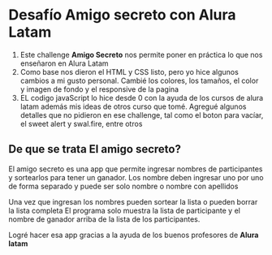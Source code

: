 <h1>Desafío Amigo secreto con Alura Latam</h1>
<ol><li>Este challenge <strong>Amigo Secreto</strong> nos permite poner en práctica lo que nos enseñaron en Alura Latam</li>
<li>Como base nos dieron el HTML y CSS listo, pero yo hice algunos cambios a mi gusto personal. Cambié los colores, los tamaños, el color y imagen de fondo y el responsive  de la pagina</li>
<li>EL codigo javaScript lo hice desde 0 con la ayuda de los cursos de alura latam además mis ideas de otros curso que tomé. Agregué algunos detalles que no pidieron en ese challenge, tal como el boton para vacíar, el sweet alert y swal.fire, entre otros</li>
</ol>

<h2>De que se trata El amigo secreto?</h2>

<p>El amigo secreto es una app que permite ingresar nombres de participantes y sortearlos para tener un ganador.
Los nombre deben ingresar uno por uno de forma separado y puede ser solo nombre o nombre con apellidos</p>

<p>
Una vez que ingresan los nombres pueden sortear la lista o pueden borrar la lista completa El programa solo muestra la lista de participante y el nombre de ganador arriba de la lista de los participantes.
</p>

<p>Logré hacer esa app gracias a la ayuda de los buenos profesores de <strong>Alura latam</strong> </p>
